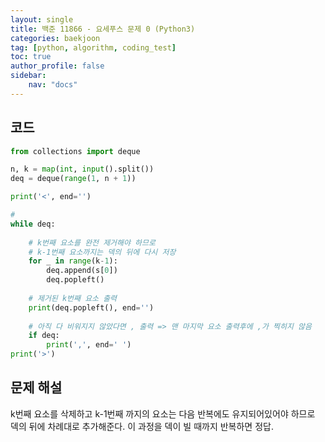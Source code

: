 ```yaml
---
layout: single
title: 백준 11866 - 요세푸스 문제 0 (Python3)
categories: baekjoon
tag: [python, algorithm, coding_test]
toc: true 
author_profile: false
sidebar:
    nav: "docs"
---
```


## 코드

```python
from collections import deque

n, k = map(int, input().split())
deq = deque(range(1, n + 1))

print('<', end='')

# 
while deq:
    
    # k번째 요소를 완전 제거해야 하므로
    # k-1번째 요소까지는 덱의 뒤에 다시 저장
    for _ in range(k-1):
        deq.append(s[0])
        deq.popleft()
        
    # 제거된 k번째 요소 출력
    print(deq.popleft(), end='')
    
    # 아직 다 비워지지 않았다면 , 출력 => 맨 마지막 요소 출력후에 ,가 찍히지 않음
    if deq:
        print(',', end=' ')
print('>')
```



## 문제 해설

k번째 요소를 삭제하고 k-1번째 까지의 요소는 다음 반복에도 유지되어있어야 하므로 덱의 뒤에 차례대로 추가해준다. 이 과정을 덱이 빌 때까지 반복하면 정답.
